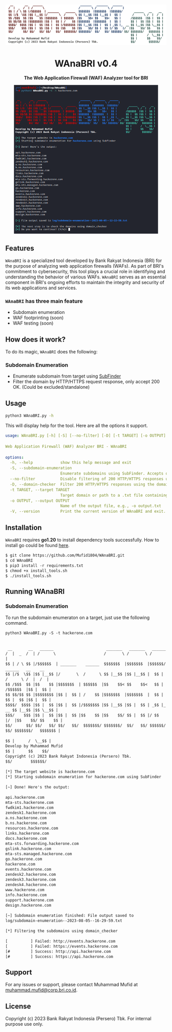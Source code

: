 <h1 align="center">
  <img src="lib/img/WAnaBRI-banner.png" alt="WAnaBRI" width="600"/></a>
  <br>
  <br>
  WAnaBRI v0.4
</h1>
<p align="center">
  <b>The Web Application Firewall (WAF) Analyzer tool for BRI</b>
</p>
<p align="center">
  <img src="lib/img/WAnaBRI-run.png" alt="WAnaBRI" width="450px"></a>
  <br>
</p>

## Features

`WAnaBRI` is a specialized tool developed by Bank Rakyat Indonesia (BRI) for the purpose of analyzing web application firewalls (WAFs). As part of BRI's commitment to cybersecurity, this tool plays a crucial role in identifying and understanding the behavior of various WAFs. `WAnaBRI` serves as an essential component in BRI's ongoing efforts to maintain the integrity and security of its web applications and services.

### `WAnaBRI` has three main feature
- Subdomain enumeration
- WAF footprinting (soon)
- WAF testing (soon)

## How does it work?

To do its magic, `WAnaBRI` does the following:

### Subdomain Enumeration

- Enumerate subdomain from target using [SubFinder](https://github.com/projectdiscovery/subfinder)
- Filter the domain by HTTP/HTTPS request response, only accept 200 OK. (Could be excluded/standalone)

## Usage

```sh
python3 WAnaBRI.py -h
```
This will display help for the tool. Here are all the options it support.

```yaml
usage: WAnaBRI.py [-h] [-S] [--no-filter] [-D] [-t TARGET] [-o OUTPUT] [-V]

Web Application Firewall (WAF) Analyzer BRI - WAnaBRI

options:
  -h, --help            show this help message and exit
  -S, --subdomain-enumeration
                        Enumerate subdomains using SubFinder. Accepts only one target domain, e.g., -S bri.co.id
  --no-filter           Disable filtering of 200 HTTP/HTTPS responses using the domain_checker tool. Default is True.
  -D, --domain-checker  Filter 200 HTTP/HTTPS responses using the domain_checker tool. Accepts only a file, e.g., -D domains.txt
  -t TARGET, --target TARGET
                        Target domain or path to a .txt file containing domains, e.g., -t bri.co.id or -t domains.txt
  -o OUTPUT, --output OUTPUT
                        Name of the output file, e.g., -o output.txt
  -V, --version         Print the current version of WAnaBRI and exit.
```
## Installation

`WAnaBRI` requires **go1.20** to install dependency tools successfully. How to install go could be found [here](https://noureldinehab.medium.com/how-to-install-golang-latest-version-on-kali-linux-1afa2bd64ace).

```console
$ git clone https://github.com/Mufid1804/WAnaBRI.git
$ cd WAnaBRI
$ pip3 install -r requirements.txt
$ chmod +x install_tools.sh
$ ./install_tools.sh
```
## Running WAnaBRI
### Subdomain Enumeration

To run the subdomain enumeraton on a target, just use the following command.

```console
python3 WAnaBRI.py -S -t hackerone.com

 
 __       __   ______                       _______   _______   ______                         
/  |  _  /  | /      \                     /       \ /       \ /      |                                                                                                                                                                     
$$ | / \ $$ |/$$$$$$  | _______    ______  $$$$$$$  |$$$$$$$  |$$$$$$/       ______   __    __                                                                                                                                              
$$ |/$  \$$ |$$ |__$$ |/       \  /      \ $$ |__$$ |$$ |__$$ |  $$ |       /      \ /  |  /  |                                                                                                                                             
$$ /$$$  $$ |$$    $$ |$$$$$$$  | $$$$$$  |$$    $$< $$    $$<   $$ |      /$$$$$$  |$$ |  $$ |                                                                                                                                             
$$ $$/$$ $$ |$$$$$$$$ |$$ |  $$ | /    $$ |$$$$$$$  |$$$$$$$  |  $$ |      $$ |  $$ |$$ |  $$ |                                                                                                                                             
$$$$/  $$$$ |$$ |  $$ |$$ |  $$ |/$$$$$$$ |$$ |__$$ |$$ |  $$ | _$$ |_  __ $$ |__$$ |$$ \__$$ |                                                                                                                                             
$$$/    $$$ |$$ |  $$ |$$ |  $$ |$$    $$ |$$    $$/ $$ |  $$ |/ $$   |/  |$$    $$/ $$    $$ |                                                                                                                                             
$$/      $$/ $$/   $$/ $$/   $$/  $$$$$$$/ $$$$$$$/  $$/   $$/ $$$$$$/ $$/ $$$$$$$/   $$$$$$$ |                                                                                                                                             
                                                                           $$ |      /  \__$$ |                                                                                                                                             
Develop by Muhammad Mufid                                                  $$ |      $$    $$/                      
Copyright (c) 2023 Bank Rakyat Indonesia (Persero) Tbk.                    $$/        $$$$$$/                       
                                                                                                                    
[*] The target website is hackerone.com
[*] Starting subdomain enumeration for hackerone.com using SubFinder

[~] Done! Here's the output:

api.hackerone.com
mta-sts.hackerone.com
fwdkim1.hackerone.com
zendesk1.hackerone.com
a.ns.hackerone.com
b.ns.hackerone.com
resources.hackerone.com
links.hackerone.com
docs.hackerone.com
mta-sts.forwarding.hackerone.com
gslink.hackerone.com
mta-sts.managed.hackerone.com
go.hackerone.com
hackerone.com
events.hackerone.com
zendesk2.hackerone.com
zendesk3.hackerone.com
zendesk4.hackerone.com
www.hackerone.com
info.hackerone.com
support.hackerone.com
design.hackerone.com

[~] Subdomain enumeration finished: File output saved to log/subdomain-enumeration--2023-08-05--16-29-59.txt

[*] Filtering the subdomains using domain_checker

[          ] Failed: http://events.hackerone.com
[          ] Failed: https://events.hackerone.com
[#         ] Success: http://api.hackerone.com
[#         ] Success: https://api.hackerone.com
```
## Support

For any issues or support, please contact Muhammad Mufid at muhammad.mufid@corp.bri.co.id.

## License

Copyright (c) 2023 Bank Rakyat Indonesia (Persero) Tbk. For internal purpose use only.
